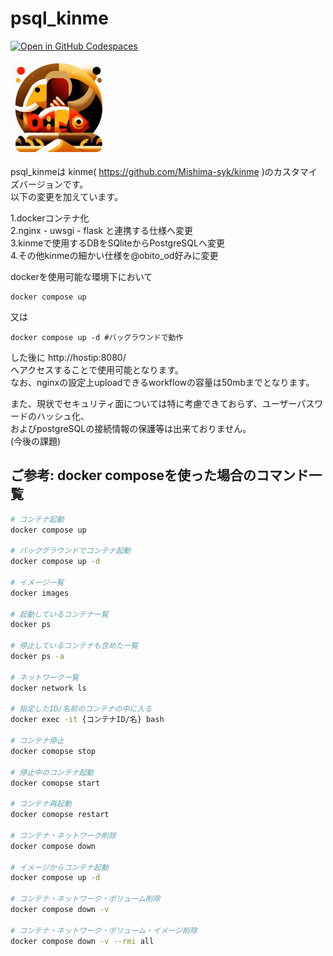 # psql_kinme

[![Open in GitHub Codespaces](https://github.com/codespaces/badge.svg)](https://github.com/codespaces/new?hide_repo_select=true&ref=main&repo=835495671&skip_quickstart=true)

<img src="app/static/psql_kinme_final.png" width="30%">


psql_kinmeは kinme( https://github.com/Mishima-syk/kinme )のカスタマイズバージョンです。<br>
以下の変更を加えています。

1.dockerコンテナ化<br>
2.nginx - uwsgi - flask と連携する仕様へ変更<br>
3.kinmeで使用するDBをSQliteからPostgreSQLへ変更<br>
4.その他kinmeの細かい仕様を@obito_od好みに変更<br>

dockerを使用可能な環境下において

    docker compose up
    
又は

    docker compose up -d #バッグラウンドで動作

した後に
http://hostip:8080/<br>
へアクセスすることで使用可能となります。<br>
なお、nginxの設定上uploadできるworkflowの容量は50mbまでとなります。


また、現状でセキュリティ面については特に考慮できておらず、ユーザーパスワードのハッシュ化、<br>
およびpostgreSQLの接続情報の保護等は出来ておりません。<br>
(今後の課題)


## ご参考: docker composeを使った場合のコマンド一覧

```bash
# コンテナ起動
docker compose up

# バックグラウンドでコンテナ起動
docker compose up -d

# イメージ一覧
docker images

# 起動しているコンテナ一覧
docker ps

# 停止しているコンテナも含めた一覧
docker ps -a

# ネットワーク一覧
docker network ls

# 指定したID/名前のコンテナの中に入る
docker exec -it {コンテナID/名} bash

# コンテナ停止
docker comopse stop

# 停止中のコンテナ起動
docker comopse start

# コンテナ再起動
docker comopse restart

# コンテナ・ネットワーク削除
docker compose down

# イメージからコンテナ起動
docker compose up -d

# コンテナ・ネットワーク・ボリューム削除
docker compose down -v

# コンテナ・ネットワーク・ボリューム・イメージ削除
docker compose down -v --rmi all

```
